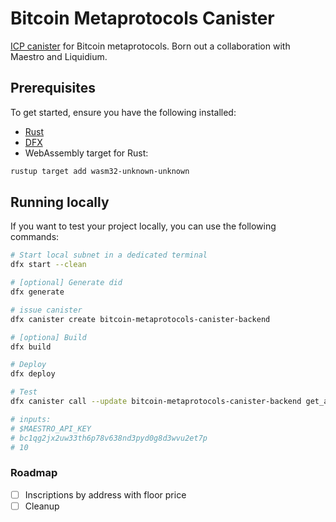 # Bitcoin Metaprotocols Canister

[ICP canister](https://internetcomputer.org/docs/building-apps/essentials/canisters) for Bitcoin metaprotocols. Born out a collaboration with Maestro and Liquidium.

## Prerequisites

To get started, ensure you have the following installed:

-   [Rust](https://www.rust-lang.org/tools/install)
-   [DFX](https://internetcomputer.org/docs/building-apps/developer-tools/dfx/)
-   WebAssembly target for Rust:

```bash
rustup target add wasm32-unknown-unknown
```

## Running locally

If you want to test your project locally, you can use the following commands:

```bash
# Start local subnet in a dedicated terminal
dfx start --clean
```

```bash
# [optional] Generate did
dfx generate

# issue canister
dfx canister create bitcoin-metaprotocols-canister-backend

# [optiona] Build
dfx build

# Deploy
dfx deploy

# Test
dfx canister call --update bitcoin-metaprotocols-canister-backend get_address_inscriptions

# inputs:
# $MAESTRO_API_KEY
# bc1qg2jx2uw33th6p78v638nd3pyd0g8d3wvu2et7p
# 10
```

### Roadmap

-   [ ] Inscriptions by address with floor price
-   [ ] Cleanup
